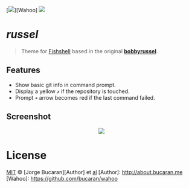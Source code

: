 [![](https://img.shields.io/badge/Themes-Wahoo-00b0ff.svg?style=flat-square)][Wahoo]
![](https://img.shields.io/badge/License-MIT-33CC33.svg?style=flat-square)

# _russel_

> Theme for [Fishshell](fishshell.com) based in the original [__bobbyrussel__](https://github.com/robbyrussell/oh-my-zsh/wiki/themes#robbyrussell).

## Features

+ Show basic git info in command prompt.
+ Display a yellow `✗` if the repository is touched.
+ Prompt `➜` arrow becomes red if the last command failed.

## Screenshot

<p align="center">
<img src="https://cloud.githubusercontent.com/assets/8317250/8118075/014a0036-10c8-11e5-90bb-db2226633489.png">
</p>

# License

[MIT](http://opensource.org/licenses/MIT) © [Jorge Bucaran][Author] et [al](https://github.com/bucaran/wahoo/graphs/contributors)
[Author]: http://about.bucaran.me
[Wahoo]: https://github.com/bucaran/wahoo
